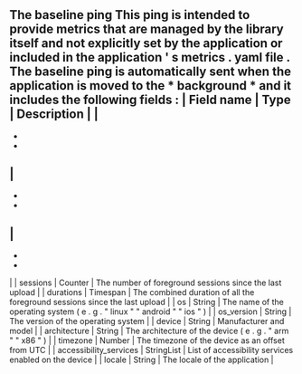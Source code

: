 #
The
baseline
ping
This
ping
is
intended
to
provide
metrics
that
are
managed
by
the
library
itself
and
not
explicitly
set
by
the
application
or
included
in
the
application
'
s
metrics
.
yaml
file
.
The
baseline
ping
is
automatically
sent
when
the
application
is
moved
to
the
*
background
*
and
it
includes
the
following
fields
:
|
Field
name
|
Type
|
Description
|
|
-
-
-
|
-
-
-
|
-
-
-
|
|
sessions
|
Counter
|
The
number
of
foreground
sessions
since
the
last
upload
|
|
durations
|
Timespan
|
The
combined
duration
of
all
the
foreground
sessions
since
the
last
upload
|
|
os
|
String
|
The
name
of
the
operating
system
(
e
.
g
.
"
linux
"
"
android
"
"
ios
"
)
|
|
os_version
|
String
|
The
version
of
the
operating
system
|
|
device
|
String
|
Manufacturer
and
model
|
|
architecture
|
String
|
The
architecture
of
the
device
(
e
.
g
.
"
arm
"
"
x86
"
)
|
|
timezone
|
Number
|
The
timezone
of
the
device
as
an
offset
from
UTC
|
|
accessibility_services
|
StringList
|
List
of
accessibility
services
enabled
on
the
device
|
|
locale
|
String
|
The
locale
of
the
application
|
